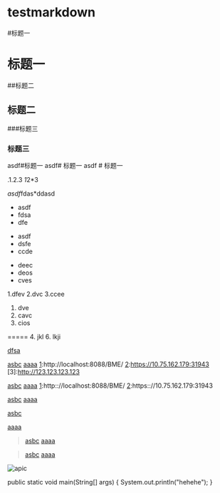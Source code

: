 # testmarkdown

#标题一
# 标题一
##标题二
## 标题二
###标题三
### 标题三
asdf#标题一
asdf# 标题一
asdf # 标题一

.1.2.3
*1*2*3

*asdf*fdas*ddasd

* asdf
* fdsa
* dfe

- asdf
- dsfe
- ccde

+ deec
+ deos
+ cves

1.dfev
2.dvc
3.ccee

1. dve
2. cavc
3. cios

=====
4. jkl 
6. lkji

[dfsa](http://localhost:8088/BME/)

[asbc][1]
[aaaa][2]
[1]:http://localhost:8088/BME/
[2]:https://10.75.162.179:31943
[3]:http://123.123.123.123

[asbc][1]
[aaaa][2]
[1]:http:://localhost:8088/BME/
[2]:https:://10.75.162.179:31943

[asbc][1]
[aaaa][2]

[1]:http:://localhost:8088/BME/
[2]:https:://10.75.162.179:31943

[asbc][1]

[aaaa][2]

[1]: http://localhost:8088/BME/
[2]: https://10.75.162.179:31943

> [asbc][1]
> [aaaa][2]

[1]: http://localhost:8088/BME/
[2]: https://10.75.162.179:31943

> [asbc][1]
> [aaaa][2]

[1]: http:://localhost:8088/BME/
[2]: https:://10.75.162.179:31943

![apic](http://g.hiphotos.baidu.com/baike/w%3D268%3Bg%3D0/sign=7db961ccffdcd100cd9cff274ab0202d/6a600c338744ebf85c32affedef9d72a6159a7b4.jpg)

public static void main(String[] args)
{
    System.out.println("hehehe");
}



